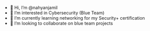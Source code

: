 - 👋 Hi, I’m @nahyanjamil
- 👀 I’m interested in Cybersecurity (Blue Team)
- 🌱 I’m currently learning networking for my Security+ certification 
- 💞️ I’m looking to collaborate on blue team projects 

<!---
nahjam/nahjam is a special repository because its `README.md` (this file) appears on your GitHub profile.
You can click the Preview link to take a look at your changes.
--->
